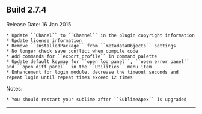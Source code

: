 Build 2.7.4
-----------
Release Date: 16 Jan 2015
    
    * Update ``Chanel`` to ``Channel`` in the plugin copyright information
    * Update license information
    * Remove ``InstalledPackage`` from ``metadataObjects`` settings
    * No longer check save conflict when compile code
    * Add commands for ``export_profile`` in command palette
    * Update default keymap for ``open log panel``, ``open error panel`` and ``open diff panel`` in the ``Utilities`` menu item
    * Enhancement for login module, decrease the timeout seconds and repeat login until repeat times exceed 12 times

Notes:

    * You should restart your sublime after ``SublimeApex`` is upgraded
-----------